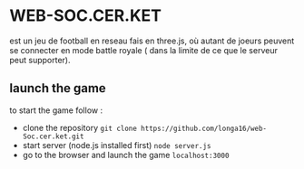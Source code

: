 # WEB-SOC.CER.KET
est un jeu de football en reseau fais en three.js, où autant de joeurs peuvent se connecter en mode battle royale ( dans la limite de ce que le serveur peut supporter).

## launch the game
to start the game follow :
- clone the repository 
```git clone https://github.com/longa16/web-Soc.cer.ket.git```
- start server (node.js installed first)
```node server.js```
- go to the browser and launch the game 
```localhost:3000``` 
